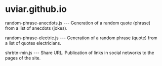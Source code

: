 # uviar.github.io

random-phrase-anecdots.js --- Generation of a random quote (phrase) from a list of anecdots (jokes).

random-phrase-electric.js --- Generation of a random phrase (quote) from a list of quotes electricians.

shrbtn-min.js --- Share URL. Publication of links in social networks to the pages of the site.
